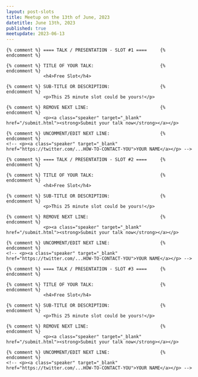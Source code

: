 ```yaml
---
layout: post-slots
title: Meetup on the 13th of June, 2023
datetitle: June 13th, 2023
published: true
meetupdate: 2023-06-13
---
```


<div class="slot span4"><div class="icon-awesome"><i class="icon-comment-alt"></i></div>

    {% comment %} ==== TALK / PRESENTATION - SLOT #1 ====     {% endcomment %}

    {% comment %} TITLE OF YOUR TALK:                         {% endcomment %}
                  <h4>Free Slot</h4>

    {% comment %} SUB-TITLE OR DESCRIPTION:                   {% endcomment %}
                  <p>This 25 minute slot could be yours!</p>

    {% comment %} REMOVE NEXT LINE:                           {% endcomment %}
                  <p><a class="speaker" target="_blank" href="/submit.html"><strong>Submit your talk now</strong></a></p>

    {% comment %} UNCOMMENT/EDIT NEXT LINE:                   {% endcomment %}
    <!-- <p><a class="speaker" target="_blank" href="https://twitter.com/...HOW-TO-CONTACT-YOU">YOUR NAME</a></p> -->

</div>

<div class="slot span4"><div class="icon-awesome"><i class="icon-comment-alt"></i></div>

    {% comment %} ==== TALK / PRESENTATION - SLOT #2 ====     {% endcomment %}

    {% comment %} TITLE OF YOUR TALK:                         {% endcomment %}
                  <h4>Free Slot</h4>

    {% comment %} SUB-TITLE OR DESCRIPTION:                   {% endcomment %}
                  <p>This 25 minute slot could be yours!</p>

    {% comment %} REMOVE NEXT LINE:                           {% endcomment %}
                  <p><a class="speaker" target="_blank" href="/submit.html"><strong>Submit your talk now</strong></a></p>

    {% comment %} UNCOMMENT/EDIT NEXT LINE:                   {% endcomment %}
    <!-- <p><a class="speaker" target="_blank" href="https://twitter.com/...HOW-TO-CONTACT-YOU">YOUR NAME</a></p> -->

</div>



<div class="slot span4"><div class="icon-awesome"><i class="icon-comment-alt"></i></div>

    {% comment %} ==== TALK / PRESENTATION - SLOT #3 ====     {% endcomment %}

    {% comment %} TITLE OF YOUR TALK:                         {% endcomment %}
                  <h4>Free Slot</h4>

    {% comment %} SUB-TITLE OR DESCRIPTION:                   {% endcomment %}
                  <p>This 25 minute slot could be yours!</p>

    {% comment %} REMOVE NEXT LINE:                           {% endcomment %}
                  <p><a class="speaker" target="_blank" href="/submit.html"><strong>Submit your talk now</strong></a></p>

    {% comment %} UNCOMMENT/EDIT NEXT LINE:                   {% endcomment %}
    <!-- <p><a class="speaker" target="_blank" href="https://twitter.com/...HOW-TO-CONTACT-YOU">YOUR NAME</a></p> -->

</div>
